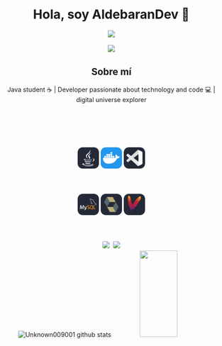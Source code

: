 <h1 align="center">Hola, soy AldebaranDev 👋</h1>

<p align="center">
  <img src="https://i.pinimg.com/originals/54/b5/b5/54b5b572a814ce721e1b01adabed5c84.gif" width="900" />
</p>

<p align="center">
  <img src="https://readme-typing-svg.demolab.com?font=Fira+Code&pause=1000&color=1456AE&width=435&lines=--Turning+logic+into+real+world.--" />
</p>

<h2 align="center">Sobre mí</h2>
<p align="center">
  Java student ☕ | Developer passionate about technology and code 💻 | digital universe explorer
</p>

<br> <br>
<div align="center">
 <span style="font-family: 'Courier New', monospace; font-size: 18px; color: #FFFFFF;">
     <b>Tecnologías que uso</b>
   </span>
   <div align="center">
     <br>
     <img src="https://github.com/tandpfun/skill-icons/blob/main/icons/Java-Dark.svg" width="48" title="Java">
     <img src="https://github.com/tandpfun/skill-icons/blob/main/icons/Docker.svg" width="48" title="Docker">
     <img src="https://github.com/tandpfun/skill-icons/blob/main/icons/VSCode-Dark.svg" width="48" title="VSCode">
   </div> 
</div>

<br>

<div align="center">
    <span style="font-family: 'Courier New', monospace; font-size: 18px; color: #FFFFFF;">
     <b>Estoy aprendiendo</b>
   </span>
   <div align="center">
     <br>
     <img src="https://github.com/tandpfun/skill-icons/blob/main/icons/MySQL-Dark.svg" width="48" title="MySQL">   
     <img src="https://github.com/tandpfun/skill-icons/blob/main/icons/Hibernate-Dark.svg" width="48" title="Hibernate">
     <img src="https://github.com/tandpfun/skill-icons/blob/main/icons/Maven-Dark.svg" width="48" title="Hibernate">
   </div> 
</div>

<br>

<div align="center">
    <span style="font-family: 'Courier New', monospace; font-size: 18px; color: #FFFFFF;">
     <b>Otros</b>
   </span>
   <div align="center">
     <br>
       <img width="48" style="background-color: #fff; border-radius: 5px; padding:2px;" src="https://cdn-icons-png.flaticon.com/512/518/518713.png">
      <img width="48" style="background-color: #fff; border-radius: 5px; padding:2px;" src="https://blog.artegrafico.net/wp-content/uploads/2021/10/shell-command-line.png">
   </div> 
</div>

<div align="center">
  <img width="49%" height="195px" src="https://github-readme-stats.vercel.app/api?username=Unknown009001&show_icons=true&count_private=true&hide_border=true&title_color=02D9F7FF&icon_color=02D9F7FF&text_color=c9d1d9&bg_color=0d1117" alt="Unknown009001 github stats" />

  <img width="41%" height="195px" src="https://github-readme-stats.vercel.app/api/top-langs/?username=Unknown009001&layout=compact&hide_border=true&title_color=02D9F7FF&text_color=02D9F7FF&bg_color=0d1117" />
</div>
